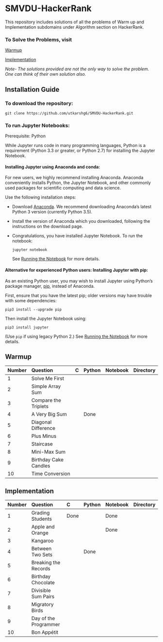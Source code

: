 # SMVDU-HackerRank

This repository includes solutions of all the problems of Warm up and Implementation subdomains under Algorithm section on HackerRank.

### To Solve the Problems, visit
  [Warmup](https://www.hackerrank.com/domains/algorithms/warmup)
  
  [Implementation](https://www.hackerrank.com/domains/algorithms/implementation)

*Note- The solutions provided are not the only way to solve the problem. One can think of their own solution also.*

## Installation Guide

### To download the repository:

```
git clone https://github.com/utkarshg6/SMVDU-HackerRank.git
```

### To run Jupyter Notebooks:

Prerequisite: Python

While Jupyter runs code in many programming languages, Python is a requirement (Python 3.3 or greater, or Python 2.7) for installing the Jupyter Notebook.

#### Installing Jupyter using Anaconda and conda:

For new users, we highly recommend installing Anaconda. Anaconda conveniently installs Python, the Jupyter Notebook, and other commonly used packages for scientific computing and data science.

Use the following installation steps:

-  Download [Anaconda](https://www.anaconda.com/download/). We recommend downloading Anaconda’s latest Python 3 version (currently Python 3.5).

-  Install the version of Anaconda which you downloaded, following the instructions on the download page.

-  Congratulations, you have installed Jupyter Notebook. To run the notebook:
   ```
   jupyter notebook
   ```
   See [Running the Notebook](http://jupyter.readthedocs.io/en/latest/running.html#running) for more details.
   
#### Alternative for experienced Python users: Installing Jupyter with pip:
As an existing Python user, you may wish to install Jupyter using Python’s package manager, [pip](http://jupyter.readthedocs.io/en/latest/glossary.html#term-pip), instead of Anaconda.

First, ensure that you have the latest pip; older versions may have trouble with some dependencies:
```
pip3 install --upgrade pip
```
Then install the Jupyter Notebook using:
```
pip3 install jupyter
```
(Use `pip` if using legacy Python 2.)
See [Running the Notebook](http://jupyter.readthedocs.io/en/latest/running.html#running) for more details.

## Warmup

| **Number** | **Question** | **C** | **Python** | **Notebook** | **Directory**
|:-------|:----------------------------------|:------------------------------|:--------------------------------|:-----|:---------|
| 1      | Solve Me First                    |                               |                                 |      |        |
| 2      | Simple Array Sum	                 |                               |                                 |      |          |
| 3      | Compare the Triplets	             |                               |                                 |      |          |
| 4      | A Very Big Sum	                   |                               |            Done                 |      |          |
| 5      | Diagonal Difference	             |                               |                                 |      |          |
| 6      | Plus Minus	                       |                               |                                 |      |          |
| 7      | Staircase                         |                               |                                 |      |          |
| 8      | Mini-Max Sum                      |                               |                                 |      |          |
| 9      | Birthday Cake Candles             |                               |                                 |      |          |
| 10     | Time Conversion	                 |                               |                                 |      |          |


## Implementation

| **Number** | **Question** | **C** | **Python** | **Notebook** | **Directory** |
|:-------|:----------------------------------|:------------------------------|:--------------------------------|:-----|:---------|
| 1      | Grading Students                  |Done|    |Done|    |
| 2      | Apple and Orange                  |    |    |Done|    |
| 3      | Kangaroo                          |    |    |    |    |
| 4      | Between Two Sets                  |    |Done|    |    |
| 5      | Breaking the Records              |    |    |    |    |
| 6      | Birthday Chocolate                |    |    |    |    |    
| 7      | Divisible Sum Pairs               |    |    |    |    |
| 8      | Migratory Birds                   |    |    |    |    |
| 9      | Day of the Programmer             |    |    |    |    |
| 10     | Bon Appétit                       |    |    |    |    |

